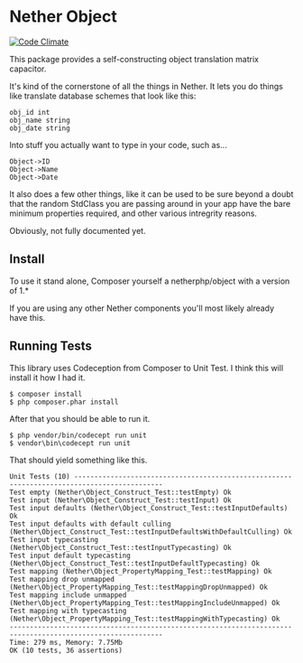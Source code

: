 Nether Object
=====================================
[![Code Climate](https://codeclimate.com/github/netherphp/object/badges/gpa.svg)](https://codeclimate.com/github/netherphp/object)

This package provides a self-constructing object translation matrix capacitor.

It's kind of the cornerstone of all the things in Nether. It lets you do things like
translate database schemes that look like this:

	obj_id int
	obj_name string
	obj_date string
	
Into stuff you actually want to type in your code, such as...

	Object->ID
	Object->Name
	Object->Date

It also does a few other things, like it can be used to be sure beyond a doubt that the
random StdClass you are passing around in your app have the bare minimum properties
required, and other various intregrity reasons.

Obviously, not fully documented yet.

Install
-------------------------------------
To use it stand alone, Composer yourself a netherphp/object with a version of 1.*

If you are using any other Nether components you'll most likely already have this.

Running Tests
-------------------------------------
This library uses Codeception from Composer to Unit Test. I think this will install it how I had it.

	$ composer install
	$ php composer.phar install

After that you should be able to run it.

	$ php vendor/bin/codecept run unit
	$ vendor\bin\codecept run unit

That should yield something like this.
	
	Unit Tests (10) --------------------------------------------------------------------------------------------
	Test empty (Nether\Object_Construct_Test::testEmpty) Ok
	Test input (Nether\Object_Construct_Test::testInput) Ok
	Test input defaults (Nether\Object_Construct_Test::testInputDefaults) Ok
	Test input defaults with default culling (Nether\Object_Construct_Test::testInputDefaultsWithDefaultCulling) Ok
	Test input typecasting (Nether\Object_Construct_Test::testInputTypecasting) Ok
	Test input default typecasting (Nether\Object_Construct_Test::testInputDefaultTypecasting) Ok
	Test mapping (Nether\Object_PropertyMapping_Test::testMapping) Ok
	Test mapping drop unmapped (Nether\Object_PropertyMapping_Test::testMappingDropUnmapped) Ok
	Test mapping include unmapped (Nether\Object_PropertyMapping_Test::testMappingIncludeUnmapped) Ok
	Test mapping with typecasting (Nether\Object_PropertyMapping_Test::testMappingWithTypecasting) Ok
	------------------------------------------------------------------------------------------------------------
	Time: 279 ms, Memory: 7.75Mb
	OK (10 tests, 36 assertions)




